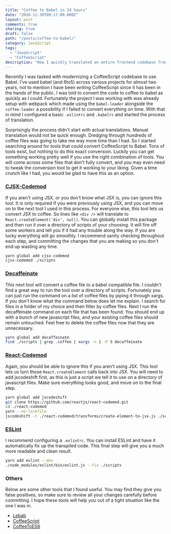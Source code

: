 ```yaml
---
title: "Coffee to Babel in 24 hours"
date: "2016-11-30T09:17:00.000Z"
layout: post
comments: true
sharing: true
draft: false
path: "/posts/coffee-to-babel/"
category: JavaScript
tags:
  - "JavaScript"
  - "CoffeeScript"
description: "How I quickly translated an entire frontend codebase from coffee to babel."
---
```


Recently I was tasked with modernizing a CoffeeScript codebase to use Babel. I've used babel (and 6to5) across various projects for almost two years, not to mention I have been writing CoffeeScript since it has been in the hands of the public. I was told to convert the code to coffee to babel as quickly as I could. Fortunately the project I was working with was already setup with webpack which made using the `babel-loader` alongside the `coffee-loader` a possibility if I failed to convert everything on time. With that in mind I configured a basic `.eslintrc` and `.babelrc` and started the process of translation.

Surprisingly the process didn't start with actual translations. Manual translation would not be quick enough. Dredging through hundreds of coffee files was going to take me way more time than I had. So I started searching around for tools that could convert CoffeeScript to Babel. Tons of tools exist, but nothing to do this exact conversion. Luckily you can get something working pretty well if you use the right combination of tools. You will come across some files that don't fully convert, and you may even need to tweak the conversion tool to get it working to your liking. Given a time crunch like I had, you would be glad to have this as an option.

### [CJSX-Codemod](https://github.com/jsdf/cjsx-codemod)

If you aren't using JSX, or you don't know what JSX is, you can ignore this tool. It is only required if you were previously using JSX, and you can move on to the next tool I used in this process. For everyone else, this tool lets us convert JSX to coffee. So lines like `<div />` will translate to `React.createElement('div', null)`. You can globally install this package and then run it over a directory of scripts of your choosing. It will fire off some workers and tell you if it had any trouble along the way. If you are lucky everything will go smoothly. I recommend sanity checking throughout each step, and committing the changes that you are making so you don't end up wasting any time.

```bash
yarn global add cjsx-codemod
cjsx-codemod ./scripts
```

### [Decaffeinate](https://github.com/decaffeinate/decaffeinate)

This next tool will convert a coffee file to a babel compatible file. I couldn't find a great way to run the tool over a directory of scripts. Fortunately you can just run the command on a list of coffee files by piping it through xargs. If you don't know what the command below does let me explain. I search for files in a folder of my choice and then filter by coffee files. Next I run the decaffeinate command on each file that has been found. You should end up with a bunch of new javascript files, and your existing coffee files should remain untouched. Feel free to delete the coffee files now that they are unnecessary.

```bash
yarn global add decaffeinate
find ./scripts | grep .coffee | xargs -n 1 -P 5 decaffeinate
```

### [React-Codemod](https://github.com/reactjs/react-codemod)

Again, you should be able to ignore this if you aren't using JSX. This tool lets us turn those `React.createElement` calls back into JSX. You will need to add jscodeshift first, as this is just a script we tell it to use on a directory of javascript files. Make sure everything looks good, and move on to the final step.

```bash
yarn global add jscodeshift
git clone https://github.com/reactjs/react-codemod.git
cd ./react-codemod
yarn --no-lockfile
jscodeshift -t ./react-codemod/transforms/create-element-to-jsx.js ./scripts --no-explicit-require
```

### [ESLint](https://github.com/eslint/eslint)

I recommend configuring a `.eslintrc`. You can install ESLint and have it automatically fix up the transpiled code. This final step will give you a much more readable and clean result.

```bash
yarn add eslint --dev
./node_modules/eslint/bin/eslint.js --fix ./scripts
```

### Others

Below are some other tools that I found useful. You may find they give you false positives, so make sure to review all your changes carefully before committing. I hope these tools will help you out of a tight situation like the one I was in.

* [Lebab](https://github.com/lebab/lebab)
* [CoffeeScript](http://coffeescript.org/#usage)
* [CoffeeToES6](https://github.com/kriszyp/coffeetoes6)
